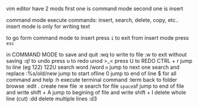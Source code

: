 vim editor have 2 mods
first one is command mode
second one is insert

command mode execute commands: insert, search, delete, copy, etc..
insert mode is only for writing text

to go form command mode to insert press `i`
to exit from insert mode press `esc`

in COMMAND MODE
to save and quit  	:wq
to write to file    :w
to exit without saving 	:q!
to undo press 		u
to redo unod >_< press 		U
to REDO     CTRL + r
jump to line (eg 122)	122U
search word		/word  `n` jump to next one
search and replace	:%s/old/new
jump to start ofline	0
jump to end of line 	$
for all command and help :h
execute terminal command    :term
back to folder browse   :edit .
create new file :e
search for file `space`sf
jump to end of file and write shift + A
jump to begining of file and write shift + I
delete whole line (cut) :dd
delete multiple lines   :d3 

